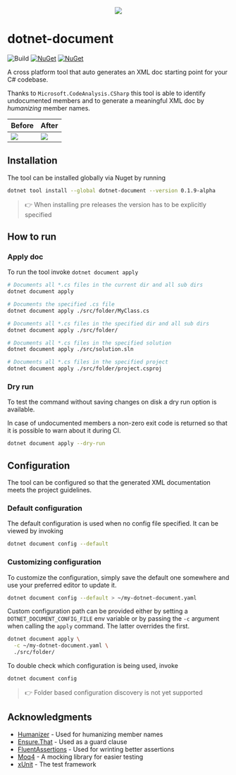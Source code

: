 <p align="center">
  <img src="art/dotnet-document.png"/>
</p>

# dotnet-document

![Build](https://github.com/p1va/dotnet-document/workflows/Build/badge.svg)
[![NuGet](https://img.shields.io/nuget/v/dotnet-document.svg)](https://www.nuget.org/packages/dotnet-document) 
[![NuGet](https://img.shields.io/nuget/dt/dotnet-document.svg)](https://www.nuget.org/packages/dotnet-document)


A cross platform tool that auto generates an XML doc starting point for your C# codebase.

Thanks to `Microsoft.CodeAnalysis.CSharp` this tool is able to identify undocumented members and to generate a meaningful XML doc by *humanizing* member names.

| **Before** | **After** |
|------------------------------------|---------------------------------|
|<img src="art/without-comment.png"/>|<img src="art/with-comment.png"/>|

## Installation
The tool can be installed globally via Nuget by running 

```sh
dotnet tool install --global dotnet-document --version 0.1.9-alpha
```
> 👉 When installing pre releases the version has to be explicitly specified

## How to run

### Apply doc

To run the tool invoke `dotnet document apply`

```sh
# Documents all *.cs files in the current dir and all sub dirs 
dotnet document apply

# Documents the specified .cs file
dotnet document apply ./src/folder/MyClass.cs

# Documents all *.cs files in the specified dir and all sub dirs 
dotnet document apply ./src/folder/

# Documents all *.cs files in the specified solution
dotnet document apply ./src/solution.sln

# Documents all *.cs files in the specified project
dotnet document apply ./src/folder/project.csproj
```

### Dry run
To test the command without saving changes on disk a dry run option is available.

In case of undocumented members a non-zero exit code is returned so that it is possible to warn about it  during CI.
```sh
dotnet document apply --dry-run
```
## Configuration

The tool can be configured so that the generated XML documentation meets  the project guidelines.

### Default configuration

The default configuration is used when no config file specified.
It can be viewed by invoking 
```sh
dotnet document config --default
```

### Customizing configuration

To customize the configuration, simply save the default one somewhere and use your preferred editor to update it.

```sh
dotnet document config --default > ~/my-dotnet-document.yaml
```

Custom configuration path can be provided either by setting a `DOTNET_DOCUMENT_CONFIG_FILE` env variable or by passing the `-c` argument when calling the `apply` command. The latter overrides the first.

```sh
dotnet document apply \
  -c ~/my-dotnet-document.yaml \
  ./src/folder/
```
To double check which configuration is being used, invoke
```sh
dotnet document config
```

> 👉 Folder based configuration discovery is not yet supported

## Acknowledgments
* [Humanizer](https://github.com/Humanizr/Humanizer) - Used for humanizing member names
* [Ensure.That](https://github.com/danielwertheim/Ensure.That) - Used as a guard clause
* [FluentAssertions](https://fluentassertions.com/) - Used for wrinting better assertions
* [Moq4](https://github.com/Moq/moq4) - A mocking library for easier testing
* [xUnit](https://github.com/xunit/xunit) - The test framework
